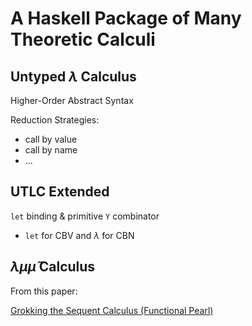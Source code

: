 # A Haskell Package of Many Theoretic Calculi

## Untyped $\lambda$ Calculus

Higher-Order Abstract Syntax

Reduction Strategies:

- call by value
- call by name
- ...

## UTLC Extended

`let` binding & primitive `Y` combinator

- `let` for CBV and $\lambda$ for CBN

## $\lambda \mu \tilde{\mu}$ Calculus

From this paper:

[Grokking the Sequent Calculus (Functional Pearl)](https://dl.acm.org/doi/10.1145/3674639)
